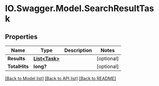 # IO.Swagger.Model.SearchResultTask
## Properties

Name | Type | Description | Notes
------------ | ------------- | ------------- | -------------
**Results** | [**List&lt;Task&gt;**](Task.md) |  | [optional] 
**TotalHits** | **long?** |  | [optional] 

[[Back to Model list]](../README.md#documentation-for-models) [[Back to API list]](../README.md#documentation-for-api-endpoints) [[Back to README]](../README.md)

